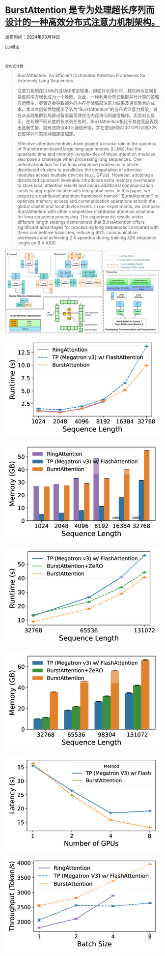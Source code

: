 # [BurstAttention 是专为处理超长序列而设计的一种高效分布式注意力机制架构。](https://arxiv.org/abs/2403.09347)

发布时间：2024年03月14日

`LLM理论`

``

`分布式计算`

> BurstAttention: An Efficient Distributed Attention Framework for Extremely Long Sequences

> 注意力机制在LLMs的成功中举足轻重，但面对长序列时，其时间与空间复杂度的平方增长成为一个难题。对此，一种利用分布式集群并行计算的策略应运而生，尽管这会导致额外的内存存储局部注意力结果及通信聚合的成本。本论文创新性地提出了名为“BurstAttention”的分布式注意力框架，旨在从全局集群到局部设备层面高效优化内存访问和通信操作。实验对比显示，在处理不同长度的长序列任务时，BurstAttention相比于其他竞品表现出显著优势，能有效降低40%通信开销，并在使用8块A100 GPU训练32K长度序列时实现两倍速度加速。

> Effective attention modules have played a crucial role in the success of Transformer-based large language models (LLMs), but the quadratic time and memory complexities of these attention modules also pose a challenge when processing long sequences. One potential solution for the long sequence problem is to utilize distributed clusters to parallelize the computation of attention modules across multiple devices (e.g., GPUs). However, adopting a distributed approach inevitably introduces extra memory overheads to store local attention results and incurs additional communication costs to aggregate local results into global ones. In this paper, we propose a distributed attention framework named ``BurstAttention'' to optimize memory access and communication operations at both the global cluster and local device levels. In our experiments, we compare BurstAttention with other competitive distributed attention solutions for long sequence processing. The experimental results under different length settings demonstrate that BurstAttention offers significant advantages for processing long sequences compared with these competitive baselines, reducing 40% communication overheads and achieving 2 X speedup during training 32K sequence length on 8 X A100.

![BurstAttention 是专为处理超长序列而设计的一种高效分布式注意力机制架构。](../../../paper_images/2403.09347/x1.png)

![BurstAttention 是专为处理超长序列而设计的一种高效分布式注意力机制架构。](../../../paper_images/2403.09347/x2.png)

![BurstAttention 是专为处理超长序列而设计的一种高效分布式注意力机制架构。](../../../paper_images/2403.09347/x3.png)

![BurstAttention 是专为处理超长序列而设计的一种高效分布式注意力机制架构。](../../../paper_images/2403.09347/x4.png)

![BurstAttention 是专为处理超长序列而设计的一种高效分布式注意力机制架构。](../../../paper_images/2403.09347/x5.png)

![BurstAttention 是专为处理超长序列而设计的一种高效分布式注意力机制架构。](../../../paper_images/2403.09347/x6.png)

![BurstAttention 是专为处理超长序列而设计的一种高效分布式注意力机制架构。](../../../paper_images/2403.09347/x7.png)